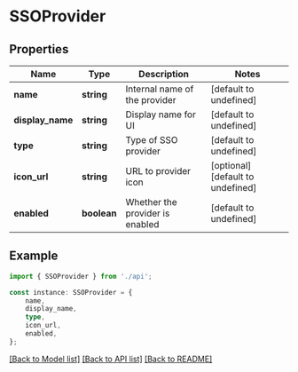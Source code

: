 # SSOProvider


## Properties

Name | Type | Description | Notes
------------ | ------------- | ------------- | -------------
**name** | **string** | Internal name of the provider | [default to undefined]
**display_name** | **string** | Display name for UI | [default to undefined]
**type** | **string** | Type of SSO provider | [default to undefined]
**icon_url** | **string** | URL to provider icon | [optional] [default to undefined]
**enabled** | **boolean** | Whether the provider is enabled | [default to undefined]

## Example

```typescript
import { SSOProvider } from './api';

const instance: SSOProvider = {
    name,
    display_name,
    type,
    icon_url,
    enabled,
};
```

[[Back to Model list]](../README.md#documentation-for-models) [[Back to API list]](../README.md#documentation-for-api-endpoints) [[Back to README]](../README.md)
